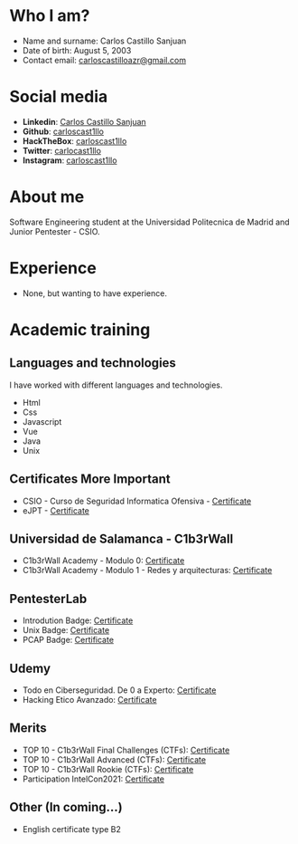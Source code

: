 # Who I am?

- Name and surname: Carlos Castillo Sanjuan
- Date of birth: August 5, 2003
- Contact email: carloscastilloazr@gmail.com

# Social media

- **Linkedin**: [Carlos Castillo Sanjuan](www.linkedin.com/in/carloscast1llo)
- **Github**: [carloscast1llo](https://github.com/carloscast1llo)
- **HackTheBox**: [carloscast1llo](https://www.hackthebox.eu/home/users/profile/681708)
- **Twitter**: [carlocast1llo](https://twitter.com/carlocast1llo)
- **Instagram**: [carloscast1llo](https://www.instagram.com/carloscast1llo/)

# About me
Software Engineering student at the Universidad Politecnica de Madrid and Junior Pentester - CSIO. 

# Experience
- None, but wanting to have experience.

# Academic training

## Languages and technologies

I have worked with different languages and technologies.

- Html
- Css
- Javascript
- Vue
- Java
- Unix

## Certificates More Important
- CSIO - Curso de Seguridad Informatica Ofensiva - [Certificate](https://github.com/carloscast1llo/Curriculum/blob/main/Certificates/CSIO-PDF.pdf)
- eJPT - [Certificate](https://github.com/carloscast1llo/Curriculum/blob/main/Certificates/eJPT-PDF.pdf)

## Universidad de Salamanca - C1b3rWall
- C1b3rWall Academy - Modulo 0: [Certificate](https://github.com/carloscast1llo/Curriculum/blob/main/Certificates/Certificado%20CW_Modulo%200.pdf)
- C1b3rWall Academy - Modulo 1 - Redes y arquitecturas: [Certificate](https://github.com/carloscast1llo/Curriculum/blob/main/Certificates/CertificadoCW_Modulo_1.pdf)

## PentesterLab
- Introdution Badge: [Certificate](https://github.com/carloscast1llo/Curriculum/blob/main/Certificates/IntroductionBadge.pdf)
- Unix Badge: [Certificate](https://github.com/carloscast1llo/Curriculum/blob/main/Certificates/UnixBadge.pdf)
- PCAP Badge: [Certificate](https://github.com/carloscast1llo/Curriculum/blob/main/Certificates/PCAP_Badge.pdf)

## Udemy
- Todo en Ciberseguridad. De 0 a Experto: [Certificate](https://github.com/carloscast1llo/Curriculum/blob/main/Certificates/CertificadoUdemy_0aE.pdf)
- Hacking Etico Avanzado: [Certificate](https://github.com/carloscast1llo/Curriculum/blob/main/Certificates/HackingEtico.pdf)

## Merits
- TOP 10 - C1b3rWall Final Challenges (CTFs): [Certificate](https://c1b3rwall.hackrocks.com/certs/fcb0a19a-f185-4612-b8a1-501609f7060f)
- TOP 10 - C1b3rWall Advanced (CTFs): [Certificate](https://c1b3rwall.hackrocks.com/certs/78d3c45a-7977-4e76-9706-5ad9fdfe5959)
- TOP 10 - C1b3rWall Rookie (CTFs): [Certificate](https://c1b3rwall.hackrocks.com/certs/ac7eba5b-25a1-4c11-929e-43cb7f3f4f65)
- Participation IntelCon2021: [Certificate](https://github.com/carloscast1llo/Curriculum/blob/main/Certificates/IntelCon2021_Participation.pdf)

## Other (In coming...)
- English certificate type B2
